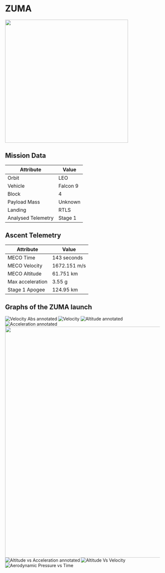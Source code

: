 # ZUMA

<img src="https://i.imgur.com/c5pL42B.png" width=400px>

## Mission Data

| Attribute | Value |
| ------------- | ------------- |
| Orbit | LEO  |
| Vehicle | Falcon 9  |
| Block | 4  |
| Payload Mass | Unknown |
| Landing | RTLS |
| Analysed Telemetry| Stage 1 |




## Ascent Telemetry

| Attribute | Value |
| ------------- | ------------- |
| MECO Time | 143 seconds |
| MECO Velocity | 1672.151 m/s |
| MECO Altitude | 61.751 km |
| Max acceleration | 3.55 g|
| Stage 1 Apogee | 124.95 km |





## Graphs of the ZUMA launch

![Velocity Abs annotated](https://github.com/shahar603/Telemetry-Data/blob/master/ZUMA/Graphs/Velocity%20Abs%20annotated.png)
![Velocity](https://github.com/shahar603/Telemetry-Data/blob/master/ZUMA/Graphs/Velocity.png)
![Altitude annotated](https://github.com/shahar603/Telemetry-Data/blob/master/ZUMA/Graphs/Altitude%20annotated.png)
![Acceleration annotated](https://github.com/shahar603/Telemetry-Data/blob/master/ZUMA/Graphs/Acceleration%20annotated.png)
<img src=https://github.com/shahar603/Telemetry-Data/blob/master/ZUMA/Graphs/Flight%20Trajectory.png height=750px>
![Altitude vs Acceleration annotated](https://github.com/shahar603/Telemetry-Data/blob/master/ZUMA/Graphs/Altitude%20vs%20Acceleration%20annotated.png)
![Altitude Vs Velocity](https://github.com/shahar603/Telemetry-Data/blob/master/ZUMA/Graphs/Altitude%20Vs%20Velocity.png)
![Aerodynamic Pressure vs Time](https://github.com/shahar603/Telemetry-Data/blob/master/ZUMA/Graphs/Aerodynamic%20Pressure.png)
